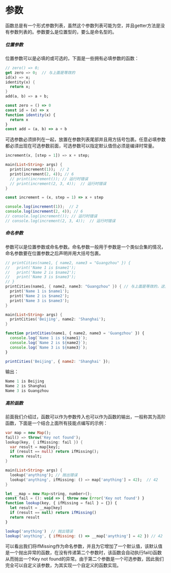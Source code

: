 # 参数

函数总是有一个形式参数列表，虽然这个参数列表可能为空，并且getter方法是没有参数列表的。参数要么是位置型的，要么是命名型的。    
##### 位置参数

位置参数可以是必填的或可选的，下面是一些拥有必填参数的函数：     

<!--sec data-title="Dart" data-id="section1" data-show=true ces-->
```dart
// zero() => 0;
get zero => 0;  // 与上面是等效的
id(x) => x;
identity(x) {
  return x;
}
add(a, b) => a + b;
```
<!--endsec-->

<!--sec data-title="TypeScript" data-id="section2" data-show=true data-collapse=false ces-->
```javascript
const zero = () => 0
const id = (x) => x
function identity(x) {
  return x
}
const add = (a, b) => a + b
```
<!--endsec-->

可选参数必须排列在一起，放置在参数列表尾部并且用方括号包裹。任意必填参数都必须出现在可选参数前面，可选参数可以指定默认值但必须是编译时常量。     

<!--sec data-title="Dart" data-id="section3" data-show=true ces-->
```dart
increment(x, [step = 1]) => x + step;

main(List<String> args) {
  print(increment(1));  // 2
  print(increment(2, 4)); // 6
  // print(increment()); // 运行时错误
  // print(increment(2, 3, 4));  // 运行时错误
}
```
<!--endsec-->

<!--sec data-title="TypeScript" data-id="section4" data-show=true data-collapse=false ces-->
```javascript
const increment = (x, step = 1) => x + step

console.log(increment(1));  // 2
console.log(increment(2, 4)); // 6
// console.log(increment()); // 运行时错误
// console.log(increment(2, 3, 4));  // 运行时错误
```
<!--endsec-->

##### 命名参数

参数可以是位置参数或命名参数。命名参数一般用于参数是一个类似合集的情况，命名参数要在位置参数之后声明并用大括号包裹。     

<!--sec data-title="Dart" data-id="section5" data-show=true ces-->
```dart
// printCities(name1, { name2, name3 = "Guangzhou" }) {
//   print('Name 1 is $name1');
//   print('Name 2 is $name2');
//   print('Name 3 is $name3');
// }
printCities(name1, { name2, name3: "Guangzhou" }) { // 与上面是等效的，这里必须用双引号，不能用单引号
  print('Name 1 is $name1');
  print('Name 2 is $name2');
  print('Name 3 is $name3');
}

main(List<String> args) {
  printCities('Beijing', name2: 'Shanghai');
}
```
<!--endsec-->

<!--sec data-title="TypeScript" data-id="section6" data-show=true data-collapse=false ces-->
```javascript
function printCities(name1, { name2, name3 = 'Guangzhou' }) {
  console.log(`Name 1 is ${name1}`);
  console.log(`Name 2 is ${name2}`);
  console.log(`Name 3 is ${name3}`);
}

printCities('Beijing', { name2: 'Shanghai' });
```
<!--endsec-->

输出：     

```javascript
Name 1 is Beijing
Name 2 is Shanghai
Name 3 is Guangzhou
```

##### 高阶函数

前面我们介绍过，函数可以作为参数传入也可以作为函数的输出，一般称其为高阶函数，下面是一个结合上面所有技能点编写的示例：     

<!--sec data-title="Dart" data-id="section7" data-show=true ces-->
```dart
var map = new Map();
fail() => throw('Key not found');
lookup(key, { ifMissing: fail }) {
  var result = map[key];
  if (result == null) return ifMissing();
  return result;
}

main(List<String> args) {
  lookup('anything'); // 抛出错误
  lookup('anything', ifMissing: () => map['anything'] = 42);  // 42
}
```
<!--endsec-->

<!--sec data-title="TypeScript" data-id="section8" data-show=true data-collapse=false ces-->
```javascript
let __map = new Map<string, number>();
const fail = (): void => { throw new Error('Key not found') }
function lookup(key, { ifMissing = fail } = {}) {
  let result = __map[key]
  if (result == null) return ifMissing()
  return result
}

lookup('anything')  // 抛出错误
lookup('anything', { ifMissing: () => __map['anything'] = 42 }) // 42
```
<!--endsec-->

可以看出我们将ifMissing作为命名参数，并且为它增加了一个默认值，该默认值是一个抛出异常的函数，在没有传递第二个参数时，该函数会自动执行fail()函数从而抛出一个Key not found的异常。由于第二个参数是一个可选参数，因此我们完全可以自定义该参数，为其实现一个自定义的函数实现。    
